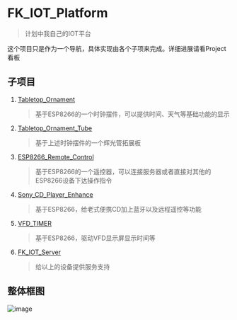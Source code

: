 # FK_IOT_Platform

> 计划中我自己的IOT平台

这个项目只是作为一个导航，具体实现由各个子项来完成。详细进展请看Project看板

## 子项目

1. [Tabletop_Ornament](https://github.com/skyqin1999/Tabletop_Ornament)
    > 基于ESP8266的一个时钟摆件，可以提供时间、天气等基础功能的显示

2. [Tabletop_Ornament_Tube](https://github.com/skyqin1999/Tabletop_Ornament_Tube)
    > 基于上述时钟摆件的一个辉光管拓展板

3. [ESP8266_Remote_Control](https://github.com/skyqin1999/ESP8266_Remote_Control)
    > 基于ESP8266的一个遥控器，可以连接服务器或者直接对其他的ESP8266设备下达操作指令

4. [Sony_CD_Player_Enhance](https://github.com/skyqin1999/Sony_CD_Player_Enhance)
    > 基于ESP8266，给老式便携CD加上蓝牙以及远程遥控等功能

5. [VFD_TIMER](https://github.com/skyqin1999/VFD_TIMER)
    > 基于ESP8266，驱动VFD显示屏显示时间等

6. [FK_IOT_Server](https://github.com/skyqin1999/FK_IOT_Server)
    > 给以上的设备提供服务支持

## 整体框图

![image](https://user-images.githubusercontent.com/44914100/185774742-522e4306-0eba-4ed9-96e5-ad75b503d60c.png)
